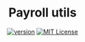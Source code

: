 <div align="center">

<h1>Payroll utils</h1>
<p></p>

[package]: https://www.npmjs.com/package/@kotonosora-tech/payroll-utils
[version-badge]: https://img.shields.io/npm/v/@kotonosora-tech/payroll-utils
[license]: https://github.com/KotonoSora/payroll-utils/blob/master/LICENSE
[license-badge]: https://img.shields.io/github/license/KotonoSora/payroll-utils?color=b

[![version][version-badge]][package]
[![MIT License][license-badge]][license]

</div>